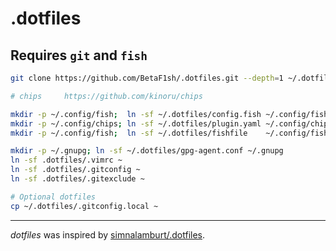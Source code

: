 # .dotfiles

## Requires `git` and `fish`

```bash
git clone https://github.com/BetaF1sh/.dotfiles.git --depth=1 ~/.dotfiles

# chips     https://github.com/kinoru/chips

mkdir -p ~/.config/fish;  ln -sf ~/.dotfiles/config.fish ~/.config/fish/
mkdir -p ~/.config/chips; ln -sf ~/.dotfiles/plugin.yaml ~/.config/chips/
mkdir -p ~/.config/fish;  ln -sf ~/.dotfiles/fishfile    ~/.config/fish/

mkdir -p ~/.gnupg; ln -sf ~/.dotfiles/gpg-agent.conf ~/.gnupg
ln -sf .dotfiles/.vimrc ~
ln -sf .dotfiles/.gitconfig ~
ln -sf .dotfiles/.gitexclude ~

# Optional dotfiles
cp ~/.dotfiles/.gitconfig.local ~
```

--------
*dotfiles* was inspired by [simnalamburt/.dotfiles](https://github.com/simnalamburt/.dotfiles).